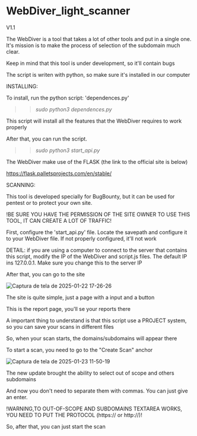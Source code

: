 # WebDiver_light_scanner

V1.1

The WebDiver is a tool that takes a lot of other tools and put in a single one. It's mission is to make the process of selection of the subdomain much clear.

Keep in mind that this tool is under development, so it'll contain bugs

The script is writen with python, so make sure it's installed in our computer

INSTALLING:

To install, run the python script: 'dependences.py'


>>  *sudo python3 dependences.py*

This script will install all the features that the WebDiver requires to work properly

After that, you can run the script.

>>  *sudo python3 start_api.py*

The WebDiver make use of the FLASK (the link to the official site is below)

https://flask.palletsprojects.com/en/stable/


SCANNING:

This tool is developed specially for BugBounty, but it can be used for pentest or to protect your own site.

!BE SURE YOU HAVE THE PERMISSION OF THE SITE OWNER TO USE THIS TOOL, IT CAN CREATE A LOT OF TRAFFIC!

First, configure the 'start_api.py' file. Locate the savepath and configure it to your WebDiver file. If not properly configured, it'll not work

DETAIL: if you are using a computer to connect to the server that contains this script, modify the IP of the WebDiver and script.js files. The default IP ins 127.0.0.1. Make sure you change this to the server IP

After that, you can go to the site

![Captura de tela de 2025-01-22 17-26-26](https://github.com/user-attachments/assets/e79449e3-5069-4afd-af18-6c4538042a79)

The site is quite simple, just a page with a input and a button

This is the report page, you'll se your reports there

A important thing to understand is that this script use a PROJECT system, so you can save your scans in different files

So, when your scan starts, the domains/subdomains will appear there

To start a scan, you need to go to the "Create Scan" anchor

![Captura de tela de 2025-01-23 11-50-19](https://github.com/user-attachments/assets/e17ce9bf-20a2-44cc-ad7c-19c0b508d7f5)


The new update brought the ability to select out of scope and others subdomains

And now you don't need to separate them with commas. You can just give an enter.

!WARNING,TO OUT-OF-SCOPE AND SUBDOMAINS TEXTAREA WORKS, YOU NEED TO PUT THE PROTOCOL (https:// or http://)!

So, after that, you can just start the scan

